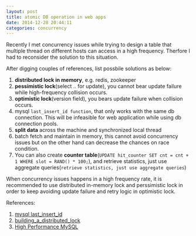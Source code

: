 ```yaml
---
layout: post
title: atomic DB operation in web apps
date: 2014-12-28 20:44:11
categories: concurrency
---
```

Recently I met concurrency issues while trying to design a table that multiple thread on different hosts can access in a high frequency. Therfore I had to reconsider the solution to this situation.

After digging couples of references, list possbile solutions as below:
1. __distributed lock in memory__, e.g. redis, zookeeper
2. __pessimistic lock__(select .. for update), you cannot bear update failure while high-frequency collision occurs.
3. __optimistic lock__(version field), you bears update failure when collision occurs.
4. mysql `last_insert_id function`, that only works with the same db connection. This will be infeasible for web application while using db connection pools.
5. __split data__ across the machine and synchronized local thread
6. batch fetch and maintain in memory, this cannot avoid concurrency issues but on the other hand can decrease the chances on race condition.
7. You can also create __counter table__(`UPDATE hit_counter SET cnt = cnt + 1 WHERE slot = RAND() * 100;`), and retrieve statistics, just use aggregate queries(`retrieve statistics, just use aggregate queries`)

When concurrency issues happens in a high frequency rate, it is recommended to use distributed in-memory lock and perssimistic lock in order to keep avoiding update failure and retry logic in optimistic lock.

References:

1. [mysql last_insert_id](http://stackoverflow.com/questions/6153657/how-to-increment-a-counter-and-return-the-value-in-mysql)
2. [building_a_distributed_lock](http://nofluffjuststuff.com/blog/scott_leberknight/2013/07/distributed_coordination_with_zookeeper_part_5_building_a_distributed_lock)
3. [High Performance MySQL](http://www.amazon.com/High-Performance-MySQL-Jeremy-Zawodny/dp/0596003064/ref=sr_1_5?ie=UTF8&qid=1419773248&sr=8-5&keywords=high+performance+mysql)
